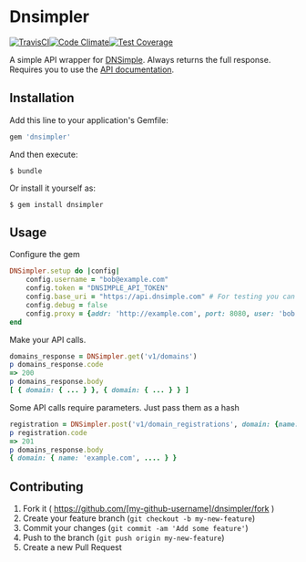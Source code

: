 # Dnsimpler
[![TravisCI](https://travis-ci.org/danielwestendorf/dnsimpler.svg)](https://travis-ci.org/danielwestendorf/dnsimpler)[![Code Climate](https://codeclimate.com/github/danielwestendorf/dnsimpler/badges/gpa.svg)](https://codeclimate.com/github/danielwestendorf/dnsimpler)[![Test Coverage](https://codeclimate.com/github/danielwestendorf/dnsimpler/badges/coverage.svg)](https://codeclimate.com/github/danielwestendorf/dnsimpler)

A simple API wrapper for [DNSimple](https://dnsimple.com). Always returns the full response. Requires you to use the [API documentation](https://developer.dnsimple.com).

## Installation

Add this line to your application's Gemfile:

```ruby
gem 'dnsimpler'
```

And then execute:

    $ bundle

Or install it yourself as:

    $ gem install dnsimpler

## Usage

Configure the gem
```ruby
DNSimpler.setup do |config|
    config.username = "bob@example.com"
    config.token = "DNSIMPLE_API_TOKEN"
    config.base_uri = "https://api.dnsimple.com" # For testing you can use the sandbox
    config.debug = false
    config.proxy = {addr: 'http://example.com', port: 8080, user: 'bob', pass: 'password'}
end
```

Make your API calls.
```ruby
domains_response = DNSimpler.get('v1/domains')
p domains_response.code
=> 200
p domains_response.body
[ { domain: { ... } }, { domain: { ... } } ]
```

Some API calls require parameters. Just pass them as a hash
```ruby
registration = DNSimpler.post('v1/domain_registrations', domain: {name: 'example.com', registrant_id: 1234})
p registration.code
=> 201
p domains_response.body
{ domain: { name: 'example.com', .... } }
```

## Contributing

1. Fork it ( https://github.com/[my-github-username]/dnsimpler/fork )
2. Create your feature branch (`git checkout -b my-new-feature`)
3. Commit your changes (`git commit -am 'Add some feature'`)
4. Push to the branch (`git push origin my-new-feature`)
5. Create a new Pull Request
